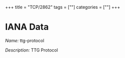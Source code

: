 +++
title = "TCP/2862"
tags = [""]
categories = [""]
+++

# IANA Data

_Name:_ ttg-protocol

_Description:_ TTG Protocol

